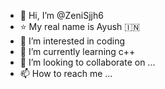 - 👋 Hi, I’m @ZeniSjjh6
- ⭐ My real name is Ayush 🇮🇳
- 👀 I’m interested in coding 
- 🌱 I’m currently learning c++
- 💞️ I’m looking to collaborate on ...
- 📫 How to reach me ...

<!---
ZeniSjjh6/ZeniSjjh6 is a ✨ special ✨ repository because its `README.md` (this file) appears on your GitHub profile.
You can click the Preview link to take a look at your changes.
--->
